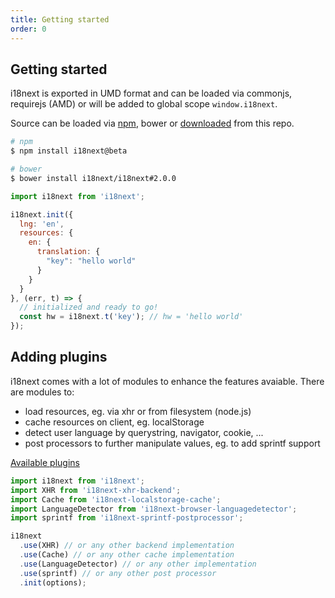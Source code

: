 ```yaml
---
title: Getting started
order: 0
---
```



## Getting started

i18next is exported in UMD format and can be loaded via commonjs, requirejs (AMD) or will be added to global scope `window.i18next`.

Source can be loaded via [npm](https://www.npmjs.com/package/i18next), bower or [downloaded](https://github.com/i18next/i18next/blob/2.0.0/i18next.min.js) from this repo.


```bash
# npm
$ npm install i18next@beta

# bower
$ bower install i18next/i18next#2.0.0
```

```js
import i18next from 'i18next';

i18next.init({
  lng: 'en',
  resources: {
    en: {
      translation: {
        "key": "hello world"
      }
    }
  }
}, (err, t) => {
  // initialized and ready to go!
  const hw = i18next.t('key'); // hw = 'hello world'
});
```



## Adding plugins

i18next comes with a lot of modules to enhance the features avaiable. There are modules to:

- load resources, eg. via xhr or from filesystem (node.js)
- cache resources on client, eg. localStorage
- detect user language by querystring, navigator, cookie, ...
- post processors to further manipulate values, eg. to add sprintf support

[Available plugins](ecosystem/#plugins)

```js
import i18next from 'i18next';
import XHR from 'i18next-xhr-backend';
import Cache from 'i18next-localstorage-cache';
import LanguageDetector from 'i18next-browser-languagedetector';
import sprintf from 'i18next-sprintf-postprocessor';

i18next
  .use(XHR) // or any other backend implementation
  .use(Cache) // or any other cache implementation
  .use(LanguageDetector) // or any other implementation
  .use(sprintf) // or any other post processor
  .init(options);
```
